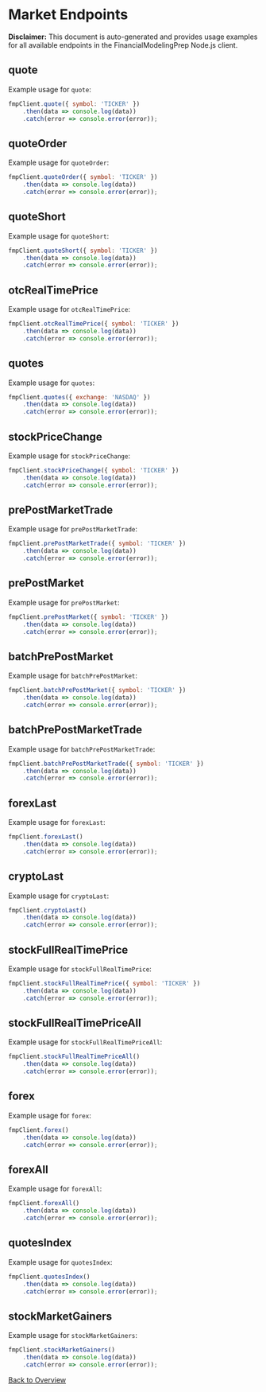 # Market Endpoints

**Disclaimer:** This document is auto-generated and provides usage examples for all available endpoints in the FinancialModelingPrep Node.js client.

## quote

Example usage for `quote`:

```javascript
fmpClient.quote({ symbol: 'TICKER' })
    .then(data => console.log(data))
    .catch(error => console.error(error));
```

## quoteOrder

Example usage for `quoteOrder`:

```javascript
fmpClient.quoteOrder({ symbol: 'TICKER' })
    .then(data => console.log(data))
    .catch(error => console.error(error));
```

## quoteShort

Example usage for `quoteShort`:

```javascript
fmpClient.quoteShort({ symbol: 'TICKER' })
    .then(data => console.log(data))
    .catch(error => console.error(error));
```

## otcRealTimePrice

Example usage for `otcRealTimePrice`:

```javascript
fmpClient.otcRealTimePrice({ symbol: 'TICKER' })
    .then(data => console.log(data))
    .catch(error => console.error(error));
```

## quotes

Example usage for `quotes`:

```javascript
fmpClient.quotes({ exchange: 'NASDAQ' })
    .then(data => console.log(data))
    .catch(error => console.error(error));
```

## stockPriceChange

Example usage for `stockPriceChange`:

```javascript
fmpClient.stockPriceChange({ symbol: 'TICKER' })
    .then(data => console.log(data))
    .catch(error => console.error(error));
```

## prePostMarketTrade

Example usage for `prePostMarketTrade`:

```javascript
fmpClient.prePostMarketTrade({ symbol: 'TICKER' })
    .then(data => console.log(data))
    .catch(error => console.error(error));
```

## prePostMarket

Example usage for `prePostMarket`:

```javascript
fmpClient.prePostMarket({ symbol: 'TICKER' })
    .then(data => console.log(data))
    .catch(error => console.error(error));
```

## batchPrePostMarket

Example usage for `batchPrePostMarket`:

```javascript
fmpClient.batchPrePostMarket({ symbol: 'TICKER' })
    .then(data => console.log(data))
    .catch(error => console.error(error));
```

## batchPrePostMarketTrade

Example usage for `batchPrePostMarketTrade`:

```javascript
fmpClient.batchPrePostMarketTrade({ symbol: 'TICKER' })
    .then(data => console.log(data))
    .catch(error => console.error(error));
```

## forexLast

Example usage for `forexLast`:

```javascript
fmpClient.forexLast()
    .then(data => console.log(data))
    .catch(error => console.error(error));
```

## cryptoLast

Example usage for `cryptoLast`:

```javascript
fmpClient.cryptoLast()
    .then(data => console.log(data))
    .catch(error => console.error(error));
```

## stockFullRealTimePrice

Example usage for `stockFullRealTimePrice`:

```javascript
fmpClient.stockFullRealTimePrice({ symbol: 'TICKER' })
    .then(data => console.log(data))
    .catch(error => console.error(error));
```

## stockFullRealTimePriceAll

Example usage for `stockFullRealTimePriceAll`:

```javascript
fmpClient.stockFullRealTimePriceAll()
    .then(data => console.log(data))
    .catch(error => console.error(error));
```

## forex

Example usage for `forex`:

```javascript
fmpClient.forex()
    .then(data => console.log(data))
    .catch(error => console.error(error));
```

## forexAll

Example usage for `forexAll`:

```javascript
fmpClient.forexAll()
    .then(data => console.log(data))
    .catch(error => console.error(error));
```

## quotesIndex

Example usage for `quotesIndex`:

```javascript
fmpClient.quotesIndex()
    .then(data => console.log(data))
    .catch(error => console.error(error));
```

## stockMarketGainers

Example usage for `stockMarketGainers`:

```javascript
fmpClient.stockMarketGainers()
    .then(data => console.log(data))
    .catch(error => console.error(error));
```

[Back to Overview](./README.md)
